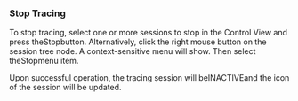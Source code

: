 ### Stop Tracing

To stop tracing, select one or more sessions to stop in the Control View and press theStopbutton. Alternatively, click the right mouse button on the session tree node. A context-sensitive menu will show. Then select theStopmenu item.



Upon successful operation, the tracing session will beINACTIVEand the icon of the session will be updated.